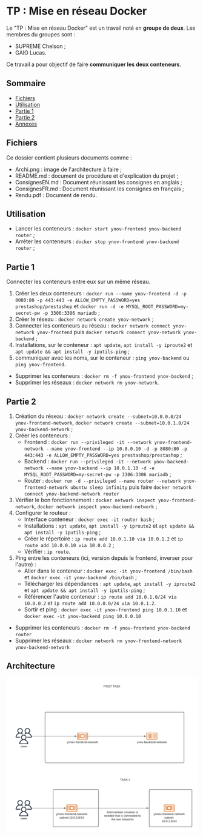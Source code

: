 # TP : Mise en réseau Docker

Le "TP : Mise en réseau Docker" est un travail noté en **groupe de deux**. Les membres du groupes sont :
- SUPREME Chelson ;
- GAIO Lucas. 

Ce travail a pour objectif de faire **communiquer les deux conteneurs**. 


## Sommaire
- [Fichiers](##Fichiers)
- [Utilisation](##Utilisation)
- [Partie 1](##Partie-1)
- [Partie 2](##Partie-2)
- [Annexes](##Architecture)

## Fichiers

Ce dossier contient plusieurs documents comme :
- Archi.png : image de l'architecture à faire ;
- README.md : document de procédure et d'explication du projet ;
- ConsignesEN.md : Document réunissant les consignes en anglais ;
- ConsignesFR.md : Document réunissant les consignes en français ;
- Rendu.pdf : Document de rendu. 

## Utilisation

- Lancer les conteneurs : `docker start ynov-frontend ynov-backend router` ;
- Arrêter les conteneurs : `docker stop ynov-frontend ynov-backend router` ;

## Partie 1

Connecter les conteneurs entre eux sur un même réseau.

1. Créer les deux conteneurs : `docker run --name ynov-frontend -d -p 8080:80 -p 443:443 -e ALLOW_EMPTY_PASSWORD=yes prestashop/prestashop` et `docker run -d -e MYSQL_ROOT_PASSWORD=my-secret-pw -p 3306:3306 mariadb` ;
2. Créer le réseau : `docker network create ynov-network` ;
3. Connecter les conteneurs au réseau : `docker network connect ynov-network ynov-frontend` puis `docker network connect ynov-network ynov-backend` ;
4. Installations, sur le conteneur : `apt update`, `apt install -y iproute2` et `apt update && apt install -y iputils-ping` ;
5. communiquer avec les noms, sur le conteneur : `ping ynov-backend` ou `ping ynov-frontend`.

- Supprimer les conteneurs : `docker rm -f ynov-frontend ynov-backend` ;
- Supprimer les réseaux : `docker network rm ynov-network`.

## Partie 2

1. Création du réseau : `docker network create --subnet=10.0.0.0/24 ynov-frontend-network`, `docker network create --subnet=10.0.1.0/24 ynov-backend-network` ;
2. Créer les conteneurs :
    - Frontend : `docker run --privileged -it --network ynov-frontend-network --name ynov-frontend --ip 10.0.0.10 -d -p 8080:80 -p 443:443 -e ALLOW_EMPTY_PASSWORD=yes prestashop/prestashop` ;
    - Backend : `docker run --privileged -it --network ynov-backend-network --name ynov-backend --ip 10.0.1.10 -d -e MYSQL_ROOT_PASSWORD=my-secret-pw -p 3306:3306 mariadb` ;
    - Router : `docker run -d --privileged --name router --network ynov-frontend-network ubuntu sleep infinity` puis faire `docker network connect ynov-backend-network router`
3. Vérifier le bon fonctionnement : `docker network inspect ynov-frontend-network`, `docker network inspect ynov-backend-network` ;
4. Configurer le routeur : 
    - Interface conteneur : `docker exec -it router bash` ;
    - Installations : `apt update`, `apt install -y iproute2` et `apt update && apt install -y iputils-ping` ;
    - Créer le répertoire : `ip route add 10.0.1.10 via 10.0.1.2` et `ip route add 10.0.0.10 via 10.0.0.2` ;
    - Vérifier : `ip route`.
5. Ping entre les conteneurs (ici, version depuis le frontend, inverser pour l'autre) :
    - Aller dans le conteneur : `docker exec -it ynov-frontend /bin/bash` et `docker exec -it ynov-backend /bin/bash` ;
    - Télécharger les dépendances : `apt update`, `apt install -y iproute2` et `apt update && apt install -y iputils-ping` ;
    - Référencer l'autre conteneur : `ip route add 10.0.1.0/24 via 10.0.0.2` et `ip route add 10.0.0.0/24 via 10.0.1.2`.
    - Sortir et ping : `docker exec -it ynov-frontend ping 10.0.1.10` et `docker exec -it ynov-backend ping 10.0.0.10`

- Supprimer les conteneurs : `docker rm -f ynov-frontend ynov-backend router`
- Supprimer les réseaux : `docker network rm ynov-frontend-network ynov-backend-network`

## Architecture

![Schéma d'architecture](archi.png)